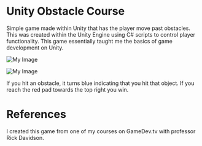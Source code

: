 # Unity Obstacle Course

Simple game made within Unity that has the player move past obstacles. This was created within the Unity Engine using C# scripts to control player functionality. This game essentially taught me the basics of game development on Unity.

![My Image](game1.jpg)

![My Image](game2.jpg)

If you hit an obstacle, it turns blue indicating that you hit that object. If you reach the red pad towards the top right you win.

# References
I created this game from one of my courses on GameDev.tv with professor Rick Davidson.
